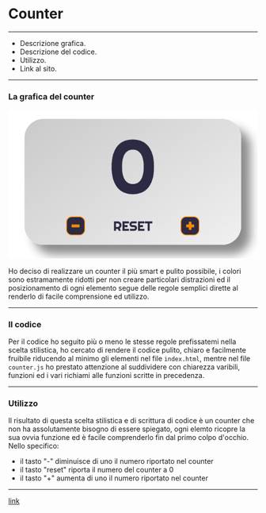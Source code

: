 # Counter 

---

- Descrizione grafica. 
- Descrizione del codice.
- Utilizzo. 
- Link al sito.

---

### La grafica del counter 

![Counter](assets/img/Counter-screenshot.png)

Ho deciso di realizzare un counter il più smart e pulito possibile, i colori sono estramamente ridotti per non creare particolari distrazioni ed il posizionamento di ogni elemento segue delle regole semplici dirette al renderlo di facile comprensione ed utilizzo. 

---

### Il codice 

Per il codice ho seguito più o meno le stesse regole prefissatemi nella scelta stilistica, ho cercato di rendere il codice pulito, chiaro e facilmente fruibile riducendo al minimo gli elementi nel file `index.html`, mentre nel file `counter.js` ho prestato attenzione al suddividere con chiarezza varibili, funzioni ed i vari richiami alle funzioni scritte in precedenza. 

--- 

### Utilizzo 

Il risultato di questa scelta stilistica e di scrittura di codice è un counter che non ha assolutamente bisogno di essere spiegato, ogni elemto ricopre la sua ovvia funzione ed è facile comprenderlo fin dal primo colpo d'occhio.
Nello specifico:
- il tasto "-" diminuisce di uno il numero riportato nel counter 
- il tasto "reset" riporta il numero del counter a 0 
- il tasto "+" aumenta di uno il numero riportato nel counter 

---

[link](https://cenosillicaphobia.github.io/Javascript-Counter/)





